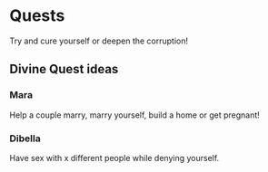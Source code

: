 # Quests

Try and cure yourself or deepen the corruption!

## Divine Quest ideas

### Mara
Help a couple marry, marry yourself, build a home or get pregnant!

### Dibella
Have sex with x different people while denying yourself.

